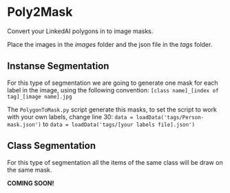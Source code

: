 # Poly2Mask

Convert your LinkedAI polygons in to image masks.

Place the images in the *images* folder and the json file in the *tags* folder.

## Instanse Segmentation
For this type of segmentation we are going to generate one mask for each label in the image, using the following convention:
`[class name]_[index of tag]_[image name].jpg`

The `PolygonToMask.py` script generate this masks, to set the script to work with your own labels, change line 30:
`data = loadData('tags/Person-mask.json')`
to
`data = loadData('tags/[your labels file].json')`

## Class Segmentation
For this type of segmentation all the items of the same class will be draw on the same mask.

**COMING SOON!**
